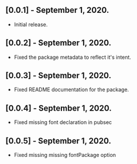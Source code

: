 ## [0.0.1] - September 1, 2020.

* Initial release.

## [0.0.2] - September 1, 2020.

* Fixed the package metadata to reflect it's intent.

## [0.0.3] - September 1, 2020.

* Fixed README documentation for the package.

## [0.0.4] - September 1, 2020.

* Fixed missing font declaration in pubsec

## [0.0.5] - September 1, 2020.

* Fixed missing missing fontPackage option